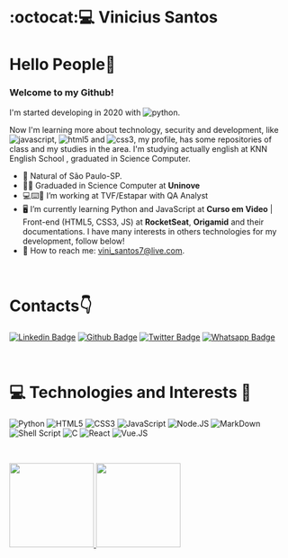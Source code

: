 # :octocat::computer: Vinicius Santos

# Hello People👋
### Welcome to my Github!


I'm started developing in 2020 with ![python](https://img.shields.io/badge/Python-14354C?style=for-the-badge&logo=python&logoColor=white).

Now I'm learning more about technology, security and development, like ![javascript](https://img.shields.io/badge/JavaScript-F7DF1E?style=for-the-badge&logo=javascript&logoColor=black), ![html5](https://img.shields.io/badge/HTML5-E34F26?style=for-the-badge&logo=html5&logoColor=white) and ![css3](https://img.shields.io/badge/CSS3-1572B6?style=for-the-badge&logo=css3&logoColor=white), 
my profile, has some repositories of class and my studies in the area.
I'm studying actually english at KNN English School , graduated in Science Computer.

- :round_pushpin:	Natural of São Paulo-SP.
- :man_student: Graduaded in Science Computer at **Uninove**
- :computer::keyboard::office: I’m working at TVF/Estapar with QA Analyst
- :desktop_computer: I’m currently learning Python and JavaScript at **Curso em Video** | Front-end (HTML5, CSS3, JS) at **RocketSeat**, **Origamid** and their documentations. I have many interests in others technologies for my development, follow below!
- :e-mail: How to reach me: vini_santos7@live.com.

<p>&nbsp;&nbsp;</p>

# Contacts:point_down:	

[![Linkedin Badge](https://img.shields.io/badge/LinkedIn-0077B5?style=for-the-badge&logo=linkedin&logoColor=white&link=https://www.linkedin.com/in/vinicius-santos-12249198/)](https://www.linkedin.com/in/vinicius-santos-12249198/)
[![Github Badge](https://img.shields.io/badge/GitHub-100000?style=for-the-badge&logo=github&logoColor=white&link=https://github.com/vinisantos7)](https://github.com/vinisantos7)
[![Twitter Badge](https://img.shields.io/badge/Twitter-1DA1F2?style=for-the-badge&logo=twitter&logoColor=white&link=https://twitter.com/SantosVini7)](https://twitter.com/SantosVini7)
[![Whatsapp Badge](https://img.shields.io/badge/WhatsApp-25D366?style=for-the-badge&logo=whatsapp&logoColor=white&link=https://api.whatsapp.com/send?phone=5511956092628&text=Olá!%20Vinicius)](https://api.whatsapp.com/send?phone=5511956092628&text=Olá!%20Vinicius)

<p>&nbsp;&nbsp;</p>

# :computer: Technologies and Interests :brain:

![Python](https://img.shields.io/badge/Python-3776AB?style=for-the-badge&logo=python&logoColor=white)
![HTML5](https://img.shields.io/badge/HTML5-E34F26?style=for-the-badge&logo=html5&logoColor=white)
![CSS3](https://img.shields.io/badge/CSS3-1572B6?style=for-the-badge&logo=css3&logoColor=white)
![JavaScript](https://img.shields.io/badge/JavaScript-323330?style=for-the-badge&logo=javascript&logoColor=F7DF1E)
![Node.JS](https://img.shields.io/badge/Node.js-43853D?style=for-the-badge&logo=node.js&logoColor=white)
![MarkDown](https://img.shields.io/badge/Markdown-000000?style=for-the-badge&logo=markdown&logoColor=white)
![Shell Script](https://img.shields.io/badge/Shell_Script-121011?style=for-the-badge&logo=gnu-bash&logoColor=white)
![C](https://img.shields.io/badge/C-00599C?style=for-the-badge&logo=c&logoColor=white)
![React](https://img.shields.io/badge/React-20232A?style=for-the-badge&logo=react&logoColor=61DAFB)
![Vue.JS](https://img.shields.io/badge/Vue.js-35495E?style=for-the-badge&logo=vue.js&logoColor=4FC08D)

<p>&nbsp;&nbsp;</p>

<a href="https://github.com/santosvini">
  <img height="150em" src="https://github-readme-stats.vercel.app/api/top-langs/?username=santosvini=compact" />
  <img height="150em" src="https://github-readme-stats-eight-theta.vercel.app/api/top-langs/?username=santosvini&theme=highcontrast&layout=compact&exclude_lang=java+r%22" />
</a>
</p>

  
